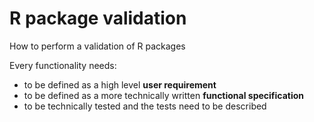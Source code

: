 # R package validation

How to perform a validation of R packages

Every functionality needs:
 - to be defined as a high level **user requirement**
 - to be defined as a more technically written **functional specification**
 - to be technically tested and the tests need to be described

